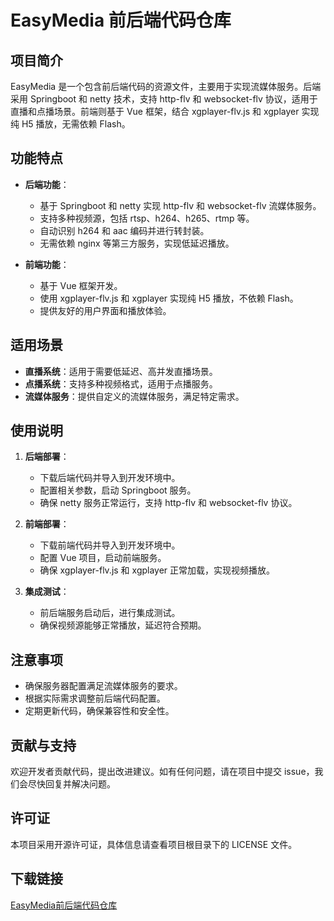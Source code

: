 # EasyMedia 前后端代码仓库

## 项目简介

EasyMedia 是一个包含前后端代码的资源文件，主要用于实现流媒体服务。后端采用 Springboot 和 netty 技术，支持 http-flv 和 websocket-flv 协议，适用于直播和点播场景。前端则基于 Vue 框架，结合 xgplayer-flv.js 和 xgplayer 实现纯 H5 播放，无需依赖 Flash。

## 功能特点

- **后端功能**：
  - 基于 Springboot 和 netty 实现 http-flv 和 websocket-flv 流媒体服务。
  - 支持多种视频源，包括 rtsp、h264、h265、rtmp 等。
  - 自动识别 h264 和 aac 编码并进行转封装。
  - 无需依赖 nginx 等第三方服务，实现低延迟播放。

- **前端功能**：
  - 基于 Vue 框架开发。
  - 使用 xgplayer-flv.js 和 xgplayer 实现纯 H5 播放，不依赖 Flash。
  - 提供友好的用户界面和播放体验。

## 适用场景

- **直播系统**：适用于需要低延迟、高并发直播场景。
- **点播系统**：支持多种视频格式，适用于点播服务。
- **流媒体服务**：提供自定义的流媒体服务，满足特定需求。

## 使用说明

1. **后端部署**：
   - 下载后端代码并导入到开发环境中。
   - 配置相关参数，启动 Springboot 服务。
   - 确保 netty 服务正常运行，支持 http-flv 和 websocket-flv 协议。

2. **前端部署**：
   - 下载前端代码并导入到开发环境中。
   - 配置 Vue 项目，启动前端服务。
   - 确保 xgplayer-flv.js 和 xgplayer 正常加载，实现视频播放。

3. **集成测试**：
   - 前后端服务启动后，进行集成测试。
   - 确保视频源能够正常播放，延迟符合预期。

## 注意事项

- 确保服务器配置满足流媒体服务的要求。
- 根据实际需求调整前后端代码配置。
- 定期更新代码，确保兼容性和安全性。

## 贡献与支持

欢迎开发者贡献代码，提出改进建议。如有任何问题，请在项目中提交 issue，我们会尽快回复并解决问题。

## 许可证

本项目采用开源许可证，具体信息请查看项目根目录下的 LICENSE 文件。

## 下载链接

[EasyMedia前后端代码仓库](https://pan.quark.cn/s/f7601912cfb1)